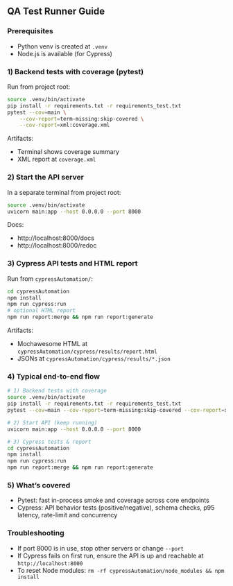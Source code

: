 ## QA Test Runner Guide

### Prerequisites
- Python venv is created at `.venv`
- Node.js is available (for Cypress)

### 1) Backend tests with coverage (pytest)
Run from project root:

```bash
source .venv/bin/activate
pip install -r requirements.txt -r requirements_test.txt
pytest --cov=main \
	--cov-report=term-missing:skip-covered \
	--cov-report=xml:coverage.xml
```

Artifacts:
- Terminal shows coverage summary
- XML report at `coverage.xml`

### 2) Start the API server
In a separate terminal from project root:

```bash
source .venv/bin/activate
uvicorn main:app --host 0.0.0.0 --port 8000
```

Docs:
- http://localhost:8000/docs
- http://localhost:8000/redoc

### 3) Cypress API tests and HTML report
Run from `cypressAutomation/`:

```bash
cd cypressAutomation
npm install
npm run cypress:run
# optional HTML report
npm run report:merge && npm run report:generate
```

Artifacts:
- Mochawesome HTML at `cypressAutomation/cypress/results/report.html`
- JSONs at `cypressAutomation/cypress/results/*.json`

### 4) Typical end-to-end flow
```bash
# 1) Backend tests with coverage
source .venv/bin/activate
pip install -r requirements.txt -r requirements_test.txt
pytest --cov=main --cov-report=term-missing:skip-covered --cov-report=xml:coverage.xml

# 2) Start API (keep running)
uvicorn main:app --host 0.0.0.0 --port 8000

# 3) Cypress tests & report
cd cypressAutomation
npm install
npm run cypress:run
npm run report:merge && npm run report:generate
```

### 5) What’s covered
- Pytest: fast in-process smoke and coverage across core endpoints
- Cypress: API behavior tests (positive/negative), schema checks, p95 latency, rate-limit and concurrency

### Troubleshooting
- If port 8000 is in use, stop other servers or change `--port`
- If Cypress fails on first run, ensure the API is up and reachable at `http://localhost:8000`
- To reset Node modules: `rm -rf cypressAutomation/node_modules && npm install`
